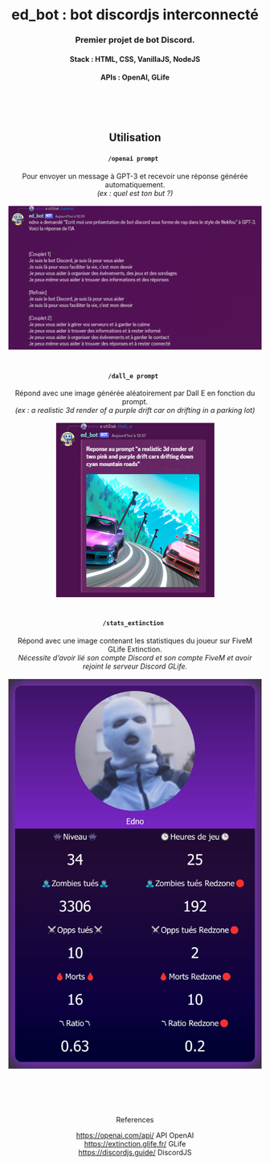   <div align="center">
  
  <h1>ed_bot :  bot discordjs interconnecté</h1>



### Premier projet de bot Discord.
  #### Stack : HTML, CSS, VanillaJS, NodeJS
  #### APIs : OpenAI, GLife
<br><br><br>


## Utilisation

#### ```/openai prompt ```
Pour envoyer un message à GPT-3 et recevoir une réponse générée automatiquement.<br>
  *(ex : quel est ton but ?)*<br><br>
  ![Une tentative de rap de la part du bot](https://github.com/edn0/gpt_bot/blob/2d7b38386560963feb6daa876cce9e9b6ac2666e/preview/openai_preview.png "Il a déjà fait mieux...")
#
#### ```/dall_e prompt ```
Répond avec une image générée aléatoirement par Dall E en fonction du prompt.<br>
  *(ex : a realistic 3d render of a purple drift car on drifting in a parking lot)*<br><br>
![Une image stylée de voitures](https://github.com/edn0/gpt_bot/blob/2d7b38386560963feb6daa876cce9e9b6ac2666e/preview/dall_e_preview.png "Deux voitures plutôt cool, assez réaliste en plus !")
#

#### ```/stats_extinction ```
Répond avec une image contenant les statistiques du joueur sur FiveM GLife Extinction.<br>*Nécessite d’avoir lié son compte Discord et son compte FiveM et avoir rejoint le serveur Discord GLife.*<br><br>
![Carte de stat](https://github.com/edn0/gpt_bot/blob/2d7b38386560963feb6daa876cce9e9b6ac2666e/preview/stats_extinction_preview.jpg "Simple template HTML")

  
 #
  <br><br><br>
 References<br>
  
  https://openai.com/api/ API OpenAI <br>
  https://extinction.glife.fr/ GLife <br>
  https://discordjs.guide/ DiscordJS <br>
  
